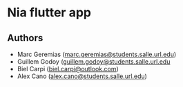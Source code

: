 # Nia flutter app

## Authors

* Marc Geremias (marc.geremias@students.salle.url.edu)
* Guillem Godoy (guillem.godoy@students.salle.url.edu
* Biel Carpi (biel.carpi@outlook.com)
* Alex Cano (alex.cano@students.salle.url.edu)
